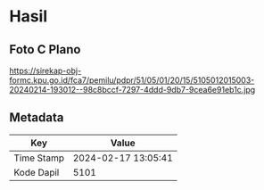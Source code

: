 # Hasil

## Foto C Plano

https://sirekap-obj-formc.kpu.go.id/fca7/pemilu/pdpr/51/05/01/20/15/5105012015003-20240214-193012--98c8bccf-7297-4ddd-9db7-9cea6e91eb1c.jpg


## Metadata

| Key        | Value               |
| ---------- | ------------------- |
| Time Stamp | 2024-02-17 13:05:41 |
| Kode Dapil | 5101                |



